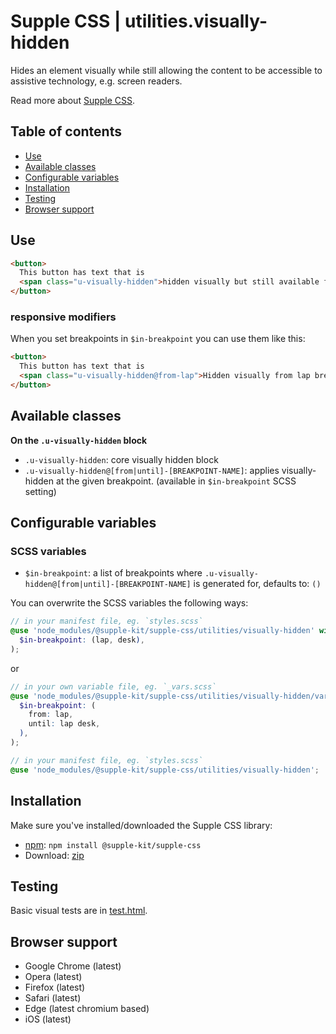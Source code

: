 # Supple CSS | utilities.visually-hidden

Hides an element visually while still allowing the content to be accessible to assistive technology, e.g. screen readers.

Read more about [Supple CSS](https://github.com/supple-css/supple).

## Table of contents

* [Use](#use)
* [Available classes](#available-classes)
* [Configurable variables](#configurable-variables)
* [Installation](#installation)
* [Testing](#testing)
* [Browser support](#browser-support)

## Use

```html
<button>
  This button has text that is
  <span class="u-visually-hidden">hidden visually but still available for screenreaders etc.</span>
</button>
```

### responsive modifiers
When you set breakpoints in `$in-breakpoint` you can use them like this:

```html
<button>
  This button has text that is
  <span class="u-visually-hidden@from-lap">Hidden visually from lap breakpoint but still available for screenreaders etc.</span>
</button>
```

## Available classes

**On the `.u-visually-hidden` block**

* `.u-visually-hidden`: core visually hidden block
* `.u-visually-hidden@[from|until]-[BREAKPOINT-NAME]`: applies visually-hidden at the given breakpoint. (available in `$in-breakpoint` SCSS setting)

## Configurable variables

### SCSS variables

* `$in-breakpoint`: a list of breakpoints where `.u-visually-hidden@[from|until]-[BREAKPOINT-NAME]` is generated for, defaults to: `()`

You can overwrite the SCSS variables the following ways:

```scss
// in your manifest file, eg. `styles.scss`
@use 'node_modules/@supple-kit/supple-css/utilities/visually-hidden' with (
  $in-breakpoint: (lap, desk),
);
```
or
```scss
// in your own variable file, eg. `_vars.scss`
@use 'node_modules/@supple-kit/supple-css/utilities/visually-hidden/variables' with (
  $in-breakpoint: (
    from: lap,
    until: lap desk,
  ),
);

// in your manifest file, eg. `styles.scss`
@use 'node_modules/@supple-kit/supple-css/utilities/visually-hidden';
```


## Installation
Make sure you've installed/downloaded the Supple CSS library:

* [npm](https://www.npmjs.com/package/@supple-kit/supple-css): `npm install @supple-kit/supple-css`
* Download: [zip](https://github.com/supple-kit/supple-css/releases/latest)


## Testing
Basic visual tests are in [test.html](./test.html).


## Browser support

* Google Chrome (latest)
* Opera (latest)
* Firefox (latest)
* Safari (latest)
* Edge (latest chromium based)
* iOS (latest)
